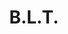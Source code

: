 ---
title: "B.L.T."
description: "Bacon grillé, tomates fraîches et laitue avec mayonnaise"
price_s: "6.50"
price_l: ""
price_lg: ""
weight: "6"
hidden: true
---